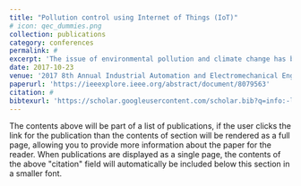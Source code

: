 ```yaml
---
title: "Pollution control using Internet of Things (IoT)"
# icon: qec_dummies.png
collection: publications
category: conferences
permalink: #
excerpt: 'The issue of environmental pollution and climate change has become an international concern due to their affects to the physical and biological entities of the environment. In this paper, the main objective is to find the pollutants in nature with the help of the Internet of Things (IoT).'
date: 2017-10-23
venue: '2017 8th Annual Industrial Automation and Electromechanical Engineering Conference'
paperurl: 'https://ieeexplore.ieee.org/abstract/document/8079563'
citation: #
bibtexurl: 'https://scholar.googleusercontent.com/scholar.bib?q=info:-ltAIgIg3FMJ:scholar.google.com/&output=citation&scisdr=CgJN25qjEIuy7q_gNn8:AAZF9b8AAAAAaBjmLn-NisRl8rRIMZeK81Di6l4&scisig=AAZF9b8AAAAAaBjmLgrkkb0svGYopaBXvXSEBtI&scisf=4&ct=citation&cd=-1&hl=en'
---
```


The contents above will be part of a list of publications, if the user clicks the link for the publication than the contents of section will be rendered as a full page, allowing you to provide more information about the paper for the reader. When publications are displayed as a single page, the contents of the above "citation" field will automatically be included below this section in a smaller font.
